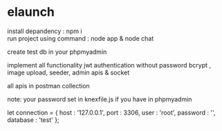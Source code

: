 # elaunch

install depandency : npm i  
run project using command : node app  & node chat

create test db in your phpmyadmin

implement all functionality jwt authentication without password bcrypt , image upload, seeder, admin apis & socket

all apis in postman collection

note: your password set in knexfile.js if you have in phpmyadmin


let connection = {
    host : '127.0.0.1',
    port : 3306,
    user : 'root',
    password : '',
    database : 'test'
};

